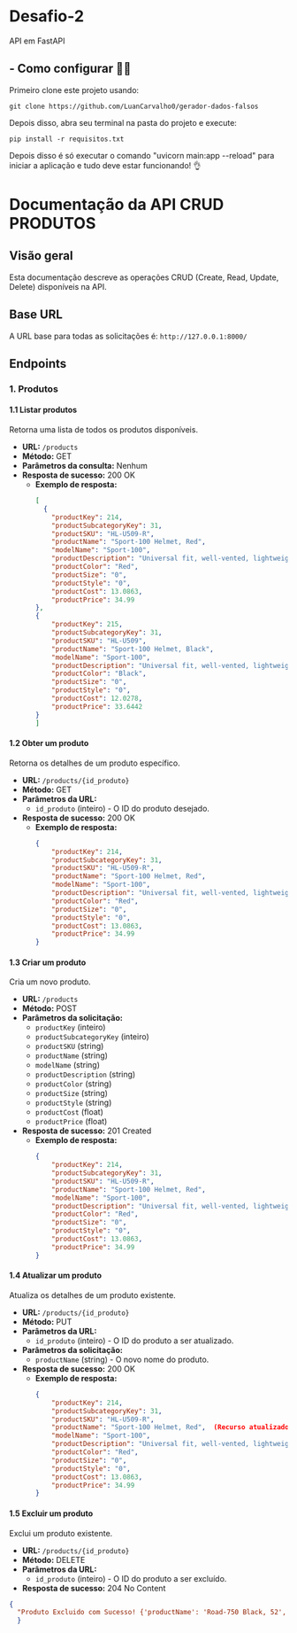 # Desafio-2
API em FastAPI

##  - Como configurar 🧑‍💻
Primeiro clone este projeto usando:
```
git clone https://github.com/LuanCarvalho0/gerador-dados-falsos
```
Depois disso, abra seu terminal na pasta do projeto e execute:
```
pip install -r requisitos.txt
```
Depois disso é só executar o comando "uvicorn main:app --reload" para iniciar a aplicação e tudo deve estar funcionando! 👌

# Documentação da API CRUD PRODUTOS

## Visão geral
Esta documentação descreve as operações CRUD (Create, Read, Update, Delete) disponíveis na API.

## Base URL
A URL base para todas as solicitações é: `http://127.0.0.1:8000/`

## Endpoints

### 1. Produtos

#### 1.1 Listar produtos
Retorna uma lista de todos os produtos disponíveis.

- **URL:** `/products`
- **Método:** GET
- **Parâmetros da consulta:** Nenhum
- **Resposta de sucesso:** 200 OK
  - **Exemplo de resposta:**
    ```json
    [
      {
        "productKey": 214,
        "productSubcategoryKey": 31,
        "productSKU": "HL-U509-R",
        "productName": "Sport-100 Helmet, Red",
        "modelName": "Sport-100",
        "productDescription": "Universal fit, well-vented, lightweight , snap-on visor.",
        "productColor": "Red",
        "productSize": "0",
        "productStyle": "0",
        "productCost": 13.0863,
        "productPrice": 34.99
    },
    {
        "productKey": 215,
        "productSubcategoryKey": 31,
        "productSKU": "HL-U509",
        "productName": "Sport-100 Helmet, Black",
        "modelName": "Sport-100",
        "productDescription": "Universal fit, well-vented, lightweight , snap-on visor.",
        "productColor": "Black",
        "productSize": "0",
        "productStyle": "0",
        "productCost": 12.0278,
        "productPrice": 33.6442
    }
    ]
    ```

#### 1.2 Obter um produto
Retorna os detalhes de um produto específico.

- **URL:** `/products/{id_produto}`
- **Método:** GET
- **Parâmetros da URL:**
  - `id_produto` (inteiro) - O ID do produto desejado.
- **Resposta de sucesso:** 200 OK
  - **Exemplo de resposta:**
    ```json
    {
        "productKey": 214,
        "productSubcategoryKey": 31,
        "productSKU": "HL-U509-R",
        "productName": "Sport-100 Helmet, Red",
        "modelName": "Sport-100",
        "productDescription": "Universal fit, well-vented, lightweight , snap-on visor.",
        "productColor": "Red",
        "productSize": "0",
        "productStyle": "0",
        "productCost": 13.0863,
        "productPrice": 34.99
    }
    ```

#### 1.3 Criar um produto
Cria um novo produto.

- **URL:** `/products`
- **Método:** POST
- **Parâmetros da solicitação:**
  - `productKey` (inteiro) 
  - `productSubcategoryKey` (inteiro) 
  - `productSKU` (string)
  - `productName` (string)
  - `modelName` (string)
  - `productDescription` (string)
  - `productColor` (string)
  - `productSize` (string)
  - `productStyle` (string)
  - `productCost` (float)
  - `productPrice` (float)
- **Resposta de sucesso:** 201 Created
  - **Exemplo de resposta:**
    ```json
    {
        "productKey": 214,
        "productSubcategoryKey": 31,
        "productSKU": "HL-U509-R",
        "productName": "Sport-100 Helmet, Red",
        "modelName": "Sport-100",
        "productDescription": "Universal fit, well-vented, lightweight , snap-on visor.",
        "productColor": "Red",
        "productSize": "0",
        "productStyle": "0",
        "productCost": 13.0863,
        "productPrice": 34.99
    }
    ```

#### 1.4 Atualizar um produto
Atualiza os detalhes de um produto existente.

- **URL:** `/products/{id_produto}`
- **Método:** PUT
- **Parâmetros da URL:**
  - `id_produto` (inteiro) - O ID do produto a ser atualizado.
- **Parâmetros da solicitação:**
  - `productName` (string) - O novo nome do produto.
- **Resposta de sucesso:** 200 OK
  - **Exemplo de resposta:**
    ```json
    {
        "productKey": 214,
        "productSubcategoryKey": 31,
        "productSKU": "HL-U509-R",
        "productName": "Sport-100 Helmet, Red",  (Recurso atualizado)
        "modelName": "Sport-100",
        "productDescription": "Universal fit, well-vented, lightweight , snap-on visor.",
        "productColor": "Red",
        "productSize": "0",
        "productStyle": "0",
        "productCost": 13.0863,
        "productPrice": 34.99
    }
    ```

#### 1.5 Excluir um produto
Exclui um produto existente.

- **URL:** `/products/{id_produto}`
- **Método:** DELETE
- **Parâmetros da URL:**
  - `id_produto` (inteiro) - O ID do produto a ser excluído.
- **Resposta de sucesso:** 204 No Content
 ```json
 {
   "Produto Excluido com Sucesso! {'productName': 'Road-750 Black, 52', 'productDescription': 'Entry level adult bike; offers a comfortable ride cross-country or down the block. Quick-release hubs and rims.', 'productSize': '52', 'productCost': 343.6496, 'modelName': 'Road-750', 'productSubcategoryKey': 2, 'productSKU': 'BK-R19B-52', 'productKey': 606, 'productColor': 'Black', 'productStyle': 'U', 'productPrice': 539.99}"
   }
   ```
